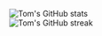 ![Tom's GitHub stats](https://github-readme-stats.vercel.app/api?username=3ph&theme=dark&icon_color=57A6FF&title_color=2DA042&count_private=true&show_icons=true&include_all_commits=true)  
![Tom's GitHub streak](https://github-readme-streak-stats.herokuapp.com/?user=3ph&show_icons=true&include_all_commits=true&theme=dracula&count_private=true&fire=57A6FF&ring=2DA042&sideLabels=2DA042&sideNums=52a7ff&background=151515&dates=9f9f9f)
